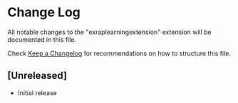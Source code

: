 # Change Log

All notable changes to the "exraplearningextension" extension will be documented in this file.

Check [Keep a Changelog](http://keepachangelog.com/) for recommendations on how to structure this file.

## [Unreleased]

- Initial release